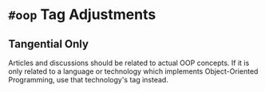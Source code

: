 # `#oop` Tag Adjustments

## Tangential Only

Articles and discussions should be related to actual OOP concepts. If it is only related to a language or technology which implements Object-Oriented Programming, use that technology's tag instead.
